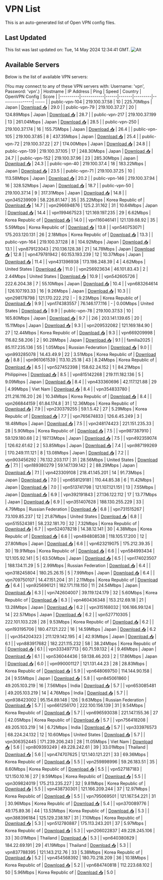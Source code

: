 # VPN List

This is an auto-generated list of Open VPN config files.

## Last Updated

This list was last updated on: Tue, 14 May 2024 12:34:41 GMT.
![Alt](https://repobeats.axiom.co/api/embed/186b98318ef1479477931607c1ad7d823f12451f.svg "Repobeats analytics image")

## Available Servers

Below is the list of available VPN servers:

(You may connect to any of these VPN servers with: Username: 'vpn', Password: 'vpn'.)
| Hostname | IP Address | Ping | Speed | Country | OpenVPN Config | Score |
|----------|------------|------|-------|---------|----------------| ----- |
| public-vpn-104 | 219.100.37.58 | 10 | 225.70Mbps | Japan | [Download 📥](./configs/server_0_JP.ovpn) | 29.0 |
| public-vpn-79 | 219.100.37.27 | 20 | 124.89Mbps | Japan | [Download 📥](./configs/server_1_JP.ovpn) | 28.7 |
| public-vpn-217 | 219.100.37.199 | 13 | 261.04Mbps | Japan | [Download 📥](./configs/server_2_JP.ovpn) | 28.5 |
| public-vpn-250 | 219.100.37.174 | 16 | 155.75Mbps | Japan | [Download 📥](./configs/server_3_JP.ovpn) | 26.4 |
| public-vpn-105 | 219.100.37.85 | 8 | 437.35Mbps | Japan | [Download 📥](./configs/server_4_JP.ovpn) | 25.4 |
| public-vpn-72 | 219.100.37.22 | 27 | 174.00Mbps | Japan | [Download 📥](./configs/server_5_JP.ovpn) | 24.8 |
| public-vpn-139 | 219.100.37.105 | 17 | 248.30Mbps | Japan | [Download 📥](./configs/server_6_JP.ovpn) | 24.7 |
| public-vpn-152 | 219.100.37.96 | 23 | 285.30Mbps | Japan | [Download 📥](./configs/server_7_JP.ovpn) | 24.3 |
| public-vpn-40 | 219.100.37.4 | 18 | 183.22Mbps | Japan | [Download 📥](./configs/server_8_JP.ovpn) | 23.5 |
| public-vpn-71 | 219.100.37.25 | 10 | 113.58Mbps | Japan | [Download 📥](./configs/server_9_JP.ovpn) | 20.2 |
| public-vpn-146 | 219.100.37.94 | 16 | 328.52Mbps | Japan | [Download 📥](./configs/server_10_JP.ovpn) | 18.7 |
| public-vpn-50 | 219.100.37.14 | 9 | 317.31Mbps | Japan | [Download 📥](./configs/server_11_JP.ovpn) | 14.8 |
| vpn345239909 | 58.226.81.147 | 35 | 35.22Mbps | Korea Republic of | [Download 📥](./configs/server_12_KR.ovpn) | 14.7 |
| vpn296694876 | 125.2.31.162 | 31 | 10.64Mbps | Japan | [Download 📥](./configs/server_13_JP.ovpn) | 14.4 |
| vpn199467523 | 121.169.197.235 | 29 | 6.62Mbps | Korea Republic of | [Download 📥](./configs/server_14_KR.ovpn) | 14.0 |
| vpn116046141 | 121.139.68.92 | 35 | 5.59Mbps | Korea Republic of | [Download 📥](./configs/server_15_KR.ovpn) | 13.8 |
| vpn540753071 | 175.203.120.131 | 26 | 2.18Mbps | Korea Republic of | [Download 📥](./configs/server_16_KR.ovpn) | 13.3 |
| public-vpn-164 | 219.100.37.128 | 8 | 104.92Mbps | Japan | [Download 📥](./configs/server_17_JP.ovpn) | 13.1 |
| vpn879123043 | 210.136.128.38 | 21 | 14.78Mbps | Japan | [Download 📥](./configs/server_18_JP.ovpn) | 12.8 |
| vpn479781942 | 60.153.193.239 | 12 | 10.37Mbps | Japan | [Download 📥](./configs/server_19_JP.ovpn) | 11.4 |
| vpn431396938 | 173.198.248.39 | 4 | 4.62Mbps | United States | [Download 📥](./configs/server_20_US.ovpn) | 11.0 |
| vpn256923634 | 46.101.83.43 | 2 | 2.44Mbps | United States | [Download 📥](./configs/server_21_US.ovpn) | 10.9 |
| vpn542605726 | 222.6.204.38 | 7 | 55.10Mbps | Japan | [Download 📥](./configs/server_22_JP.ovpn) | 10.4 |
| vpn683264614 | 126.107.193.33 | 16 | 9.26Mbps | Japan | [Download 📥](./configs/server_23_JP.ovpn) | 10.3 |
| vpn298178798 | 121.170.222.212 | - | 9.23Mbps | Korea Republic of | [Download 📥](./configs/server_24_KR.ovpn) | 9.9 |
| vpn174383557 | 76.146.177.116 | - | 0.00Mbps | United States | [Download 📥](./configs/server_25_US.ovpn) | 9.9 |
| public-vpn-78 | 219.100.37.53 | 10 | 165.80Mbps | Japan | [Download 📥](./configs/server_26_JP.ovpn) | 9.7 |
| 2i6 | 203.141.139.65 | 20 | 15.11Mbps | Japan | [Download 📥](./configs/server_27_JP.ovpn) | 9.3 |
| vpn209532082 | 121.169.184.90 | 27 | 12.44Mbps | Korea Republic of | [Download 📥](./configs/server_28_KR.ovpn) | 9.3 |
| vpn669209998 | 116.82.58.206 | 2 | 90.28Mbps | Japan | [Download 📥](./configs/server_29_JP.ovpn) | 9.1 |
| familia2025 | 85.117.235.136 | 55 | 1.05Mbps | Russian Federation | [Download 📥](./configs/server_30_RU.ovpn) | 9.0 |
| vpn993285078 | 14.43.49.9 | 22 | 3.51Mbps | Korea Republic of | [Download 📥](./configs/server_31_KR.ovpn) | 8.8 |
| vpn961061539 | 113.10.25.18 | 43 | 8.24Mbps | Korea Republic of | [Download 📥](./configs/server_32_KR.ovpn) | 8.5 |
| vpn527452398 | 158.62.24.152 | 1 | 84.21Mbps | Philippines | [Download 📥](./configs/server_33_PH.ovpn) | 8.5 |
| vpn815142268 | 219.111.182.136 | 5 | 9.09Mbps | Japan | [Download 📥](./configs/server_34_JP.ovpn) | 8.4 |
| vpn433360696 | 42.117.121.88 | 29 | 4.99Mbps | Viet Nam | [Download 📥](./configs/server_35_VN.ovpn) | 8.4 |
| vpn354833780 | 211.216.116.20 | 26 | 10.34Mbps | Korea Republic of | [Download 📥](./configs/server_36_KR.ovpn) | 8.4 |
| vpn266844159 | 61.84.174.8 | 31 | 12.36Mbps | Korea Republic of | [Download 📥](./configs/server_37_KR.ovpn) | 7.9 |
| vpn230379255 | 59.1.5.42 | 27 | 5.29Mbps | Korea Republic of | [Download 📥](./configs/server_38_KR.ovpn) | 7.7 |
| vpn765674833 | 126.6.45.249 | 3 | 18.48Mbps | Japan | [Download 📥](./configs/server_39_JP.ovpn) | 7.5 |
| vpn248174423 | 221.151.235.33 | 28 | 5.90Mbps | Korea Republic of | [Download 📥](./configs/server_40_KR.ovpn) | 7.5 |
| vpn987387910 | 59.129.180.68 | 2 | 197.13Mbps | Japan | [Download 📥](./configs/server_41_JP.ovpn) | 7.5 |
| vpn492359074 | 126.62.61.62 | 2 | 53.85Mbps | Japan | [Download 📥](./configs/server_42_JP.ovpn) | 7.4 |
| vpn987199269 | 170.249.111.121 | 8 | 13.08Mbps | Japan | [Download 📥](./configs/server_43_JP.ovpn) | 7.2 |
| vpn903456292 | 76.132.203.117 | 31 | 28.56Mbps | United States | [Download 📥](./configs/server_44_US.ovpn) | 7.1 |
| vpn189380279 | 59.147.139.142 | 2 | 88.29Mbps | Japan | [Download 📥](./configs/server_45_JP.ovpn) | 7.1 |
| vpn423309108 | 218.41.145.201 | 14 | 91.73Mbps | Japan | [Download 📥](./configs/server_46_JP.ovpn) | 7.0 |
| vpn658129181 | 110.44.85.38 | 6 | 11.42Mbps | Japan | [Download 📥](./configs/server_47_JP.ovpn) | 7.0 |
| vpn513741798 | 121.107.121.151 | 13 | 7.55Mbps | Japan | [Download 📥](./configs/server_48_JP.ovpn) | 6.9 |
| vpn392191843 | 27.136.122.112 | 17 | 13.77Mbps | Japan | [Download 📥](./configs/server_49_JP.ovpn) | 6.9 |
| vpn351407628 | 188.130.255.229 | 33 | 4.79Mbps | Russian Federation | [Download 📥](./configs/server_50_RU.ovpn) | 6.8 |
| vpn731515267 | 73.109.85.237 | 12 | 21.87Mbps | United States | [Download 📥](./configs/server_51_US.ovpn) | 6.8 |
| vpn515524381 | 58.232.181.70 | 32 | 7.32Mbps | Korea Republic of | [Download 📥](./configs/server_52_KR.ovpn) | 6.7 |
| vpn524078218 | 14.38.12.141 | 30 | 4.38Mbps | Korea Republic of | [Download 📥](./configs/server_53_KR.ovpn) | 6.6 |
| vpn494808538 | 118.105.17.200 | 12 | 27.80Mbps | Japan | [Download 📥](./configs/server_54_JP.ovpn) | 6.6 |
| vpn623219075 | 175.212.39.35 | 30 | 19.91Mbps | Korea Republic of | [Download 📥](./configs/server_55_KR.ovpn) | 6.6 |
| vpn584993434 | 121.105.92.141 | 5 | 63.50Mbps | Japan | [Download 📥](./configs/server_56_JP.ovpn) | 6.5 |
| vpn174023507 | 188.134.11.29 | 5 | 2.99Mbps | Russian Federation | [Download 📥](./configs/server_57_RU.ovpn) | 6.4 |
| vpn318245804 | 180.25.26.15 | 5 | 7.99Mbps | Japan | [Download 📥](./configs/server_58_JP.ovpn) | 6.4 |
| vpn709750107 | 14.47.151.204 | 31 | 2.11Mbps | Korea Republic of | [Download 📥](./configs/server_59_KR.ovpn) | 6.4 |
| vpn925696121 | 182.171.118.150 | 11 | 24.54Mbps | Japan | [Download 📥](./configs/server_60_JP.ovpn) | 6.3 |
| vpn742604007 | 39.119.124.179 | 32 | 5.60Mbps | Korea Republic of | [Download 📥](./configs/server_61_KR.ovpn) | 6.3 |
| vpn460436348 | 153.212.69.18 | 21 | 13.28Mbps | Japan | [Download 📥](./configs/server_62_JP.ovpn) | 6.2 |
| vpn315168032 | 106.166.99.124 | 14 | 22.57Mbps | Japan | [Download 📥](./configs/server_63_JP.ovpn) | 6.2 |
| vpn527710305 | 222.101.103.228 | 28 | 9.53Mbps | Korea Republic of | [Download 📥](./configs/server_64_KR.ovpn) | 6.2 |
| vpn193195706 | 180.47.121.222 | 16 | 14.59Mbps | Japan | [Download 📥](./configs/server_65_JP.ovpn) | 6.2 |
| vpn354204323 | 211.129.142.195 | 4 | 42.93Mbps | Japan | [Download 📥](./configs/server_66_JP.ovpn) | 6.1 |
| vpn883917682 | 182.221.115.232 | 58 | 38.24Mbps | Korea Republic of | [Download 📥](./configs/server_67_KR.ovpn) | 6.1 |
| vpn333497713 | 60.71.59.132 | 4 | 9.46Mbps | Japan | [Download 📥](./configs/server_68_JP.ovpn) | 6.1 |
| vpn536044436 | 59.138.46.203 | 2 | 17.86Mbps | Japan | [Download 📥](./configs/server_69_JP.ovpn) | 6.0 |
| vpn990001127 | 121.131.44.23 | 28 | 28.83Mbps | Korea Republic of | [Download 📥](./configs/server_70_KR.ovpn) | 5.9 |
| vpn648069750 | 114.144.90.158 | 24 | 9.55Mbps | Japan | [Download 📥](./configs/server_71_JP.ovpn) | 5.8 |
| vpn845061860 | 49.205.103.219 | 16 | 7.56Mbps | India | [Download 📥](./configs/server_72_IN.ovpn) | 5.7 |
| vpn653085481 | 49.205.103.219 | 14 | 4.76Mbps | India | [Download 📥](./configs/server_73_IN.ovpn) | 5.7 |
| vpn938423002 | 95.154.89.148 | 126 | 9.63Mbps | Russian Federation | [Download 📥](./configs/server_74_RU.ovpn) | 5.7 |
| vpn661256170 | 222.100.156.139 | 31 | 9.54Mbps | Korea Republic of | [Download 📥](./configs/server_75_KR.ovpn) | 5.7 |
| vpn696593038 | 221.147.155.36 | 27 | 42.05Mbps | Korea Republic of | [Download 📥](./configs/server_76_KR.ovpn) | 5.7 |
| vpn756418208 | 49.205.103.219 | 14 | 6.72Mbps | India | [Download 📥](./configs/server_77_IN.ovpn) | 5.7 |
| vpn333976573 | 68.224.24.132 | 12 | 10.60Mbps | United States | [Download 📥](./configs/server_78_US.ovpn) | 5.7 |
| vpn306352445 | 171.239.206.243 | 28 | 11.05Mbps | Viet Nam | [Download 📥](./configs/server_79_VN.ovpn) | 5.6 |
| vpn809393249 | 49.228.242.61 | 39 | 33.01Mbps | Thailand | [Download 📥](./configs/server_80_TH.ovpn) | 5.6 |
| vpn474707625 | 121.140.121.221 | 33 | 69.36Mbps | Korea Republic of | [Download 📥](./configs/server_81_KR.ovpn) | 5.5 |
| vpn259898996 | 59.26.183.51 | 35 | 8.60Mbps | Korea Republic of | [Download 📥](./configs/server_82_KR.ovpn) | 5.5 |
| vpn527187183 | 121.150.10.16 | 27 | 9.59Mbps | Korea Republic of | [Download 📥](./configs/server_83_KR.ovpn) | 5.5 |
| vpn309824019 | 175.213.235.227 | 32 | 9.81Mbps | Korea Republic of | [Download 📥](./configs/server_84_KR.ovpn) | 5.5 |
| vpn438730301 | 121.166.209.244 | 37 | 12.97Mbps | Korea Republic of | [Download 📥](./configs/server_85_KR.ovpn) | 5.5 |
| vpn795069501 | 121.167.54.221 | 31 | 30.96Mbps | Korea Republic of | [Download 📥](./configs/server_86_KR.ovpn) | 5.4 |
| vpn370089776 | 49.175.89.36 | 44 | 13.53Mbps | Korea Republic of | [Download 📥](./configs/server_87_KR.ovpn) | 5.3 |
| vpn388396184 | 125.129.238.187 | 31 | 7.10Mbps | Korea Republic of | [Download 📥](./configs/server_88_KR.ovpn) | 5.3 |
| vpn512780887 | 175.113.243.201 | 37 | 5.97Mbps | Korea Republic of | [Download 📥](./configs/server_89_KR.ovpn) | 5.3 |
| vpn206022837 | 49.228.245.106 | 33 | 30.01Mbps | Thailand | [Download 📥](./configs/server_90_TH.ovpn) | 5.3 |
| vpn640380829 | 184.22.69.191 | 29 | 41.19Mbps | Thailand | [Download 📥](./configs/server_91_TH.ovpn) | 5.3 |
| vpn837788395 | 121.143.212.76 | 33 | 5.38Mbps | Korea Republic of | [Download 📥](./configs/server_92_KR.ovpn) | 5.2 |
| vpn454568392 | 180.70.218.209 | 36 | 10.18Mbps | Korea Republic of | [Download 📥](./configs/server_93_KR.ovpn) | 5.2 |
| vpn684740818 | 112.223.68.102 | 50 | 5.96Mbps | Korea Republic of | [Download 📥](./configs/server_94_KR.ovpn) | 5.0 |

